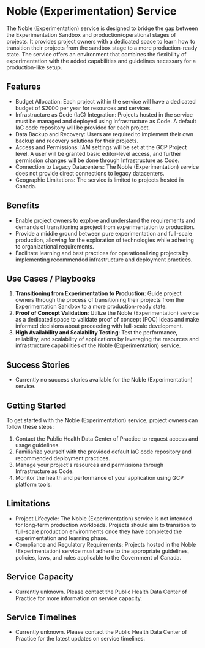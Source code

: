# Noble (Experimentation) Service

The Noble (Experimentation) service is designed to bridge the gap between the Experimentation Sandbox and production/operational stages of projects. It provides project owners with a dedicated space to learn how to transition their projects from the sandbox stage to a more production-ready state. The service offers an environment that combines the flexibility of experimentation with the added capabilities and guidelines necessary for a production-like setup.

## Features

- Budget Allocation: Each project within the service will have a dedicated budget of $2000 per year for resources and services.
- Infrastructure as Code (IaC) Integration: Projects hosted in the service must be managed and deployed using Infrastructure as Code. A default IaC code repository will be provided for each project.
- Data Backup and Recovery: Users are required to implement their own backup and recovery solutions for their projects.
- Access and Permissions: IAM settings will be set at the GCP Project level. A user will be granted basic editor-level access, and further permission changes will be done through Infrastructure as Code.
- Connection to Legacy Datacenters: The Noble (Experimentation) service does not provide direct connections to legacy datacenters.
- Geographic Limitations: The service is limited to projects hosted in Canada.

## Benefits

- Enable project owners to explore and understand the requirements and demands of transitioning a project from experimentation to production.
- Provide a middle ground between pure experimentation and full-scale production, allowing for the exploration of technologies while adhering to organizational requirements.
- Facilitate learning and best practices for operationalizing projects by implementing recommended infrastructure and deployment practices.

## Use Cases / Playbooks

1. **Transitioning from Experimentation to Production**: Guide project owners through the process of transitioning their projects from the Experimentation Sandbox to a more production-ready state.
2. **Proof of Concept Validation**: Utilize the Noble (Experimentation) service as a dedicated space to validate proof of concept (POC) ideas and make informed decisions about proceeding with full-scale development.
3. **High Availability and Scalability Testing**: Test the performance, reliability, and scalability of applications by leveraging the resources and infrastructure capabilities of the Noble (Experimentation) service.


## Success Stories

- Currently no success stories available for the Noble (Experimentation) service.

## Getting Started

To get started with the Noble (Experimentation) service, project owners can follow these steps:

1. Contact the Public Health Data Center of Practice to request access and usage guidelines.
2. Familiarize yourself with the provided default IaC code repository and recommended deployment practices.
3. Manage your project's resources and permissions through Infrastructure as Code.
4. Monitor the health and performance of your application using GCP platform tools.

## Limitations

- Project Lifecycle: The Noble (Experimentation) service is not intended for long-term production workloads. Projects should aim to transition to full-scale production environments once they have completed the experimentation and learning phase.
- Compliance and Regulatory Requirements: Projects hosted in the Noble (Experimentation) service must adhere to the appropriate guidelines, policies, laws, and rules applicable to the Government of Canada.

## Service Capacity

- Currently unknown. Please contact the Public Health Data Center of Practice for more information on service capacity.

## Service Timelines

- Currently unknown. Please contact the Public Health Data Center of Practice for the latest updates on service timelines.
